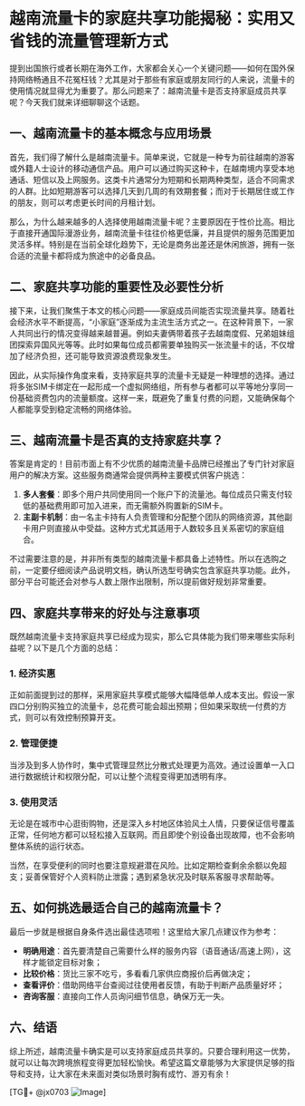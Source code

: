 # 越南流量卡的家庭共享功能揭秘：实用又省钱的流量管理新方式

提到出国旅行或者长期在海外工作，大家都会关心一个关键问题——如何在国外保持网络畅通且不花冤枉钱？尤其是对于那些有家庭或朋友同行的人来说，流量卡的使用情况就显得尤为重要了。那么问题来了：越南流量卡是否支持家庭成员共享呢？今天我们就来详细聊聊这个话题。

## 一、越南流量卡的基本概念与应用场景

首先，我们得了解什么是越南流量卡。简单来说，它就是一种专为前往越南的游客或外籍人士设计的移动通信产品。用户可以通过购买这种卡，在越南境内享受本地通话、短信以及上网服务。这类卡片通常分为短期和长期两种类型，适合不同需求的人群。比如短期游客可以选择几天到几周的有效期套餐；而对于长期居住或工作的朋友，则可以考虑更长时间的月租计划。

那么，为什么越来越多的人选择使用越南流量卡呢？主要原因在于性价比高。相比于直接开通国际漫游业务，越南流量卡往往价格更低廉，并且提供的服务范围更加灵活多样。特别是在当前全球化趋势下，无论是商务出差还是休闲旅游，拥有一张合适的流量卡都将成为旅途中的必备良品。

## 二、家庭共享功能的重要性及必要性分析

接下来，让我们聚焦于本文的核心问题——家庭成员间能否实现流量共享。随着社会经济水平不断提高，“小家庭”逐渐成为主流生活方式之一。在这种背景下，一家人共同出行的情况变得越来越普遍。例如夫妻俩带着孩子去越南度假、兄弟姐妹组团探索异国风光等等。此时如果每位成员都需要单独购买一张流量卡的话，不仅增加了经济负担，还可能导致资源浪费现象发生。

因此，从实际操作角度来看，支持家庭共享的流量卡无疑是一种理想的选择。通过将多张SIM卡绑定在一起形成一个虚拟网络组，所有参与者都可以平等地分享同一份基础资费包内的流量额度。这样一来，既避免了重复付费的问题，又能确保每个人都能享受到稳定流畅的网络体验。

## 三、越南流量卡是否真的支持家庭共享？

答案是肯定的！目前市面上有不少优质的越南流量卡品牌已经推出了专门针对家庭用户的解决方案。这些服务商通常会提供两种主要模式供客户挑选：

1. **多人套餐**：即多个用户共同使用同一个账户下的流量池。每位成员只需支付较低的基础费用即可加入进来，而无需额外购置新的SIM卡。
2. **主副卡机制**：由一名主卡持有人负责管理和分配整个团队的网络资源，其他副卡用户则直接从中受益。这种方式尤其适用于人数较多且关系密切的家庭组合。

不过需要注意的是，并非所有类型的越南流量卡都具备上述特性。所以在选购之前，一定要仔细阅读产品说明文档，确认所选型号确实包含家庭共享功能。此外，部分平台可能还会对参与人数上限作出限制，所以提前做好规划非常重要。

## 四、家庭共享带来的好处与注意事项

既然越南流量卡支持家庭共享已经成为现实，那么它具体能为我们带来哪些实际利益呢？以下是几个方面的总结：

### 1. 经济实惠
正如前面提到过的那样，采用家庭共享模式能够大幅降低单人成本支出。假设一家四口分别购买独立的流量卡，总花费可能会超出预期；但如果采取统一付费的方式，则可以有效控制预算开支。

### 2. 管理便捷
当涉及到多人协作时，集中式管理显然比分散式处理更为高效。通过设置单一入口进行数据统计和权限分配，可以让整个流程变得更加透明有序。

### 3. 使用灵活
无论是在城市中心逛街购物，还是深入乡村地区体验风土人情，只要保证信号覆盖正常，任何地方都可以轻松接入互联网。而且即使个别设备出现故障，也不会影响整体系统的运行状态。

当然，在享受便利的同时也要注意规避潜在风险。比如定期检查剩余余额以免超支；妥善保管好个人资料防止泄露；遇到紧急状况及时联系客服寻求帮助等。

## 五、如何挑选最适合自己的越南流量卡？

最后一步就是根据自身条件选出最佳选项啦！这里给大家几点建议作为参考：

- **明确用途**：首先要清楚自己需要什么样的服务内容（语音通话/高速上网），这样才能锁定目标对象；
- **比较价格**：货比三家不吃亏，多看看几家供应商报价后再做决定；
- **查看评价**：借助网络平台查阅过往使用者反馈，有助于判断产品质量好坏；
- **咨询客服**：直接向工作人员询问细节信息，确保万无一失。

## 六、结语

综上所述，越南流量卡确实是可以支持家庭成员共享的。只要合理利用这一优势，就可以让每次跨境旅程变得更加轻松愉快。希望这篇文章能够为大家提供足够的指导和支持，让大家在未来面对类似场景时胸有成竹、游刃有余！

[TG💪+ @jx0703 ![Image](https://github.com/user-attachments/assets/dbca1d08-cadb-493c-b0ec-ad6f7a83f270)]